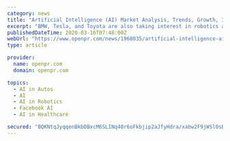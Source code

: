 ```yaml
---
category: news
title: "Artificial Intelligence (AI) Market Analysis, Trends, Growth, Industry Size and Forecast 2025"
excerpt: "BMW, Tesla, and Toyota are also taking interest in robotics and machine learning to develop driverless cars. Get Sample Copy of Artificial Intelligence (AI) Market at: https://www.omrglobal.com/request-sample/artificial-intelligence-market Some of the key players contributing significantly in the growth of AI market include AIBrain, Amazon ..."
publishedDateTime: 2020-03-16T07:48:00Z
webUrl: "https://www.openpr.com/news/1968035/artificial-intelligence-ai-market-analysis-trends-growth"
type: article

provider:
  name: openpr.com
  domain: openpr.com

topics:
  - AI in Autos
  - AI
  - AI in Robotics
  - Facebook AI
  - AI in Healthcare

secured: "BQKNtqJyqqenBkbDBxcM6SLINq40r6oFkbjip2aJfyHdra/xabw2F9jWSl0sB/95WCZbUKcXpeAbUFpSTI8im2vQwOemzdP87eGh2WDEOI+m9tTe9thUba9FYEGUg3NZ/Oo+ngT5BqwmtlGJck6edbnItAsbDHrjnqydevHh1uQK+cGIclr/AMSZujvYppHHkFjG4obIARyWX5w8YJfgvKTTSdQXu0KdZv2Alc03ChdDQqaTouPh5WLBnR3oaZeWR1AhESkSGwfPikVODY5x38EKslmuGTT2GOHt7hAshYT+xaaX7XK0jU1OtL1CkZIA;QxOXVFx18nhZGVdnWq/2GA=="
---
```


